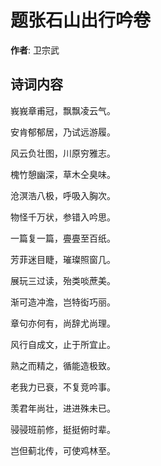 # 题张石山出行吟卷

**作者**: 卫宗武

## 诗词内容

峩峩章甫冠，飘飘凌云气。

安肯郁郁居，乃试远游履。

风云负壮图，川原穷雅志。

槐竹憩幽深，草木仝臭味。

沧溟浩八极，呼吸入胸次。

物怪千万状，参错入吟思。

一篇复一篇，亹亹至百纸。

芳菲迷目睫，璀璨照窗几。

展玩三过读，殆类啖蔗美。

渐可造冲澹，岂特衒巧丽。

章句亦何有，尚辞尤尚理。

风行自成文，止于所宜止。

熟之而精之，循能造极致。

老我力已衰，不复竞吟事。

羡君年尚壮，进进殊未已。

骎骎班前修，挺挺俯时辈。

岂但蓟北传，可使鸡林至。

